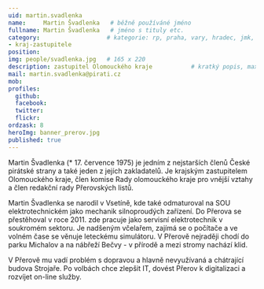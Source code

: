 ```yaml
---
uid: martin.svadlenka
name:     Martin Švadlenka   # běžně používáné jméno
fullname: Martin Švadlenka   # jméno s tituly etc.
category:                   # kategorie: rp, praha, vary, hradec, jmk, senat
- kraj-zastupitele
position:
img: people/svadlenka.jpg   # 165 x 220
description: zastupitel Olomouckého kraje           # kratký popis, max 160 znaků
mail: martin.svadlenka@pirati.cz
mob:        
profiles:
  github:                 
  facebook:       
  twitter:      
  flickr:
ordzask: 8
heroImg: banner_prerov.jpg
published: true
---
```

Martin Švadlenka (* 17. července 1975) je jedním z nejstarších členů České pirátské strany a také jeden z jejích zakladatelů. Je krajským zastupitelem Olomouckého kraje, člen komise Rady olomouckého kraje pro vnější vztahy a člen redakční rady Přerovských listů.

Martin Švadlenka se narodil v Vsetíně, kde také odmaturoval na SOU elektrotechnickém jako mechanik silnoproudých zařízení. Do Přerova se přestěhoval v roce 2011. zde pracuje jako servisní elektrotechnik v soukromém sektoru. Je nadšeným včelařem, zajímá se o počítače a ve volném čase se věnuje leteckému simulátoru. V Přerově nejraději chodí do parku Michalov a na nábřeží Bečvy - v přírodě a mezi stromy nachází klid. 

V Přerově mu vadí problém s dopravou a hlavně nevyužívaná a chátrající budova Strojaře. Po volbách chce zlepšit IT, dovést Přerov k digitalizaci a rozvíjet on-line služby. 
